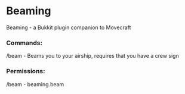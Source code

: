 # Beaming
Beaming - a Bukkit plugin companion to Movecraft

### Commands:
/beam - Beams you to your airship, requires that you have a crew sign

### Permissions:
/beam - beaming.beam
